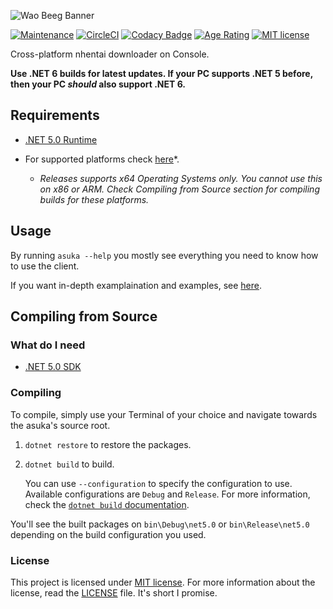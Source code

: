 ﻿![Wao Beeg Banner](docs/banner.png)

[![Maintenance](https://badgen.net/badge/maintained%3F/yes/green)](https://github.com/aikoofujimotoo/asuka/graphs/commit-activity)
[![CircleCI](https://circleci.com/gh/aikoofujimotoo/asuka.svg?style=shield&circle-token=488813c48d642cdb1ff63cdb2483fdab55df8c19)](https://circleci.com/gh/aikoofujimotoo/asuka)
[![Codacy Badge](https://app.codacy.com/project/badge/Grade/fd7d1abe2865463c93e091fc1f205dbe)](https://www.codacy.com/gh/aikoofujimotoo/asuka/dashboard?utm_source=github.com&amp;utm_medium=referral&amp;utm_content=aikoofujimotoo/asuka&amp;utm_campaign=Badge_Grade)
[![Age Rating](https://badgen.net/badge/age%20rating/18+/red)](https://en.wikipedia.org/wiki/Age_of_majority)
[![MIT license](https://badgen.net/badge/license/MIT/green)](LICENSE)

Cross-platform nhentai downloader on Console.

**Use .NET 6 builds for latest updates. If your PC supports .NET 5 before, then your PC *should* also support .NET 6.**

## Requirements

-   [.NET 5.0 Runtime](https://dotnet.microsoft.com/download/dotnet/5.0)

-   For supported platforms check [here](https://github.com/dotnet/core/blob/main/release-notes/5.0/5.0-supported-os.md)*.
    -   *Releases supports x64 Operating Systems only. You cannot use this on x86 or ARM. Check Compiling from Source section for compiling builds for these platforms.*

## Usage

By running `asuka --help` you mostly see everything you need to know how to use the client.

If you want in-depth examplaination and examples, see [here](docs/USAGE.md).

## Compiling from Source

### What do I need

-   [.NET 5.0 SDK](https://dotnet.microsoft.com/download/dotnet/5.0)

### Compiling

To compile, simply use your Terminal of your choice and navigate towards the asuka's source root.

1.  `dotnet restore` to restore the packages.

2.  `dotnet build` to build.

    You can use `--configuration` to specify the configuration to use. Available configurations are `Debug` and `Release`. For more information, check the [`dotnet build` documentation](https://docs.microsoft.com/en-us/dotnet/core/tools/dotnet-build).

You'll see the built packages on `bin\Debug\net5.0` or `bin\Release\net5.0` depending on the build configuration you used.

### License

This project is licensed under [MIT license](LICENSE). For more information about the license, read the [LICENSE](LICENSE) file. It's short I promise.
